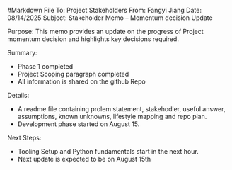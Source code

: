 #Markdown File 
To: Project Stakeholders
From: Fangyi Jiang
Date: 08/14/2025
Subject: Stakeholder Memo – Momentum decision Update

Purpose:
This memo provides an update on the progress of Project momentum decision and highlights key decisions required.

Summary:
- Phase 1 completed
- Project Scoping paragraph completed
- All information is shared on the github Repo

Details:
- A readme file containing prolem statement, stakehodler, useful answer, assumptions, known unknowns, lifestyle mapping and repo plan.
- Development phase started on August 15.


Next Steps:
- Tooling Setup and Python fundamentals start in the next hour.
- Next update is expected to be on August 15th
